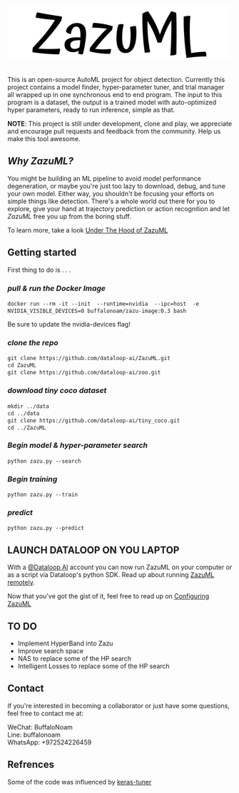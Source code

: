 ![Logo](./images/ZazuML.jpeg)
<br/><br/>   

This is an open-source AutoML project for object detection. Currently this project contains a model finder, hyper-parameter tuner, 
and trial manager all wrapped up in one synchronous end to end program. The input to this program is a dataset, the output is a trained 
model with auto-optimized hyper parameters, ready to run inference, simple as that.

**NOTE**: This project is still under development, clone and play, we appreciate and encourage
pull requests and feedback from the community. Help us make this tool awesome.

## *Why ZazuML?*
You might be building an ML pipeline to avoid model performance degeneration, or maybe you're just too lazy to download, 
debug, and tune your own model. Either way, you shouldn't be focusing your efforts on simple things like detection. There's
a whole world out there for you to explore, give your hand at trajectory prediction or action recognition and let *ZazuML*
free you up from the boring stuff.

To learn more, take a look [Under The Hood of ZazuML](DOCS/UNDERTHEHOOD.md)

## Getting started

First thing to do is . . .  

### *pull & run the Docker Image*
```
docker run --rm -it --init  --runtime=nvidia  --ipc=host  -e NVIDIA_VISIBLE_DEVICES=0 buffalonoam/zazu-image:0.3 bash
```
Be sure to update the nvidia-devices flag!

### *clone the repo*
```
git clone https://github.com/dataloop-ai/ZazuML.git
cd ZazuML
git clone https://github.com/dataloop-ai/zoo.git
```

### *download tiny coco dataset*
```
mkdir ../data
cd ../data
git clone https://github.com/dataloop-ai/tiny_coco.git
cd ../ZazuML
```

### *Begin model & hyper-parameter search*
```
python zazu.py --search
```
### *Begin training*
```
python zazu.py --train
```
### *predict*
```
python zazu.py --predict
```

## LAUNCH DATALOOP ON YOU LAPTOP
With a [@Dataloop AI](https://dataloop.ai/) account you can now run ZazuML on your computer
or as a script via Dataloop's python SDK. Read up about running [ZazuML remotely](DOCS/REMOTEZAZU.md).


Now that you've got the gist of it, feel free to read up on [Configuring ZazuML](DOCS/CONFIGURINGZAZU.md)

## TO DO

- Implement HyperBand into Zazu
- Improve search space
- NAS to replace some of the HP search
- Intelligent Losses to replace some of the HP search

## Contact

If you're interested in becoming a collaborator or just have some questions, feel free to contact me at:

WeChat: BuffaloNoam   
Line: buffalonoam   
WhatsApp: +972524226459   

## Refrences

Some of the code was influenced by [keras-tuner](https://github.com/keras-team/keras-tuner)
